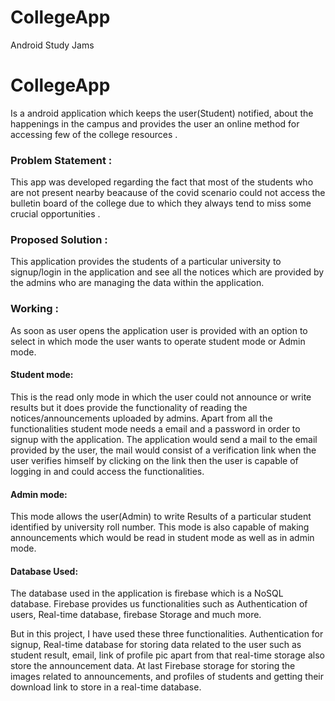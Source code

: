# CollegeApp
Android Study Jams

# CollegeApp 


Is a android application which keeps the user(Student) notified, about the happenings in the campus and provides the user an online method for accessing few of the college resources .


### Problem Statement :


This app was developed regarding the fact that most of the students who are not present nearby beacause of the covid scenario could not access the bulletin board of the college due to which they always tend to miss some crucial opportunities .


### Proposed Solution :

This application provides the students of a particular university to signup/login in the application and see all the notices which are provided by the admins who are managing the data within the application. 


### Working :


As soon as user opens the application user is provided with an option to select in which mode the user wants to operate student mode or Admin mode.

 #### Student mode:
 This is the read only mode in which the user could not announce or write results but it does provide the functionality of reading the notices/announcements uploaded by admins.  Apart from all the functionalities student mode needs a email and a password in order to signup with the application. The application would send a mail to the email provided by the user, the mail would consist of a verification link when the user verifies himself by clicking on the link then the user is capable of logging in and could access the functionalities. 
 
#### Admin mode:
This mode allows the user(Admin) to write Results of a particular student identified by university roll number. This mode is also capable of making announcements which would be read in student mode as well as in admin mode.

#### Database Used:

The database used in the application is firebase which is a NoSQL database. Firebase provides us functionalities such as Authentication of users, Real-time database, firebase Storage and much more.

But in this project, I have used these three functionalities. Authentication for signup, Real-time database for storing data related to the user such as student result, email, link of profile pic apart from that real-time storage also store the announcement data. At last Firebase storage for storing the images related to announcements, and profiles of students and getting their download link to store in a real-time database.

